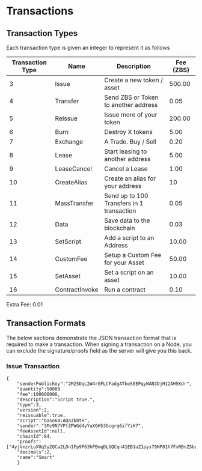 # Transactions

## Transaction Types

Each transaction type is given an integer to represent it as follows

| Transaction Type | Name          | Description                                  | Fee (ZBS)   |
| ---------------- | ------------- | ---------------------------------------------| ------------|
| 3                | Issue         | Create a new token / asset                   | 500.00      |
| 4                | Transfer      | Send ZBS or Token to another address         | 0.05        |
| 5                | ReIssue       | Issue more of your token                     | 200.00      |
| 6                | Burn          | Destroy X tokens                             | 5.00        |
| 7                | Exchange      | A Trade. Buy / Sell                          | 0.20        |
| 8                | Lease         | Start leasing to another address             | 5.00        |
| 9                | LeaseCancel   | Cancel a Lease                               | 1.00        |
| 10               | CreateAlias   | Create an alias for your address             | 10          |
| 11               | MassTransfer  | Send up to 100 Transfers in 1 transaction    | 0.05        |
| 12               | Data          | Save data to the blockchain                  | 0.03        |
| 13               | SetScript     | Add a script to an Address                   | 10.00       |
| 14               | CustomFee     | Setup a Custom Fee for your Asset            | 50.00       |
| 15               | SetAsset      | Set a script on an asset                     | 10.00       |
| 16               | ContractInvoke| Run a contract                               | 0.10        |

Extra Fee: 0.01

## Transaction Formats

The below sections demonstrate the JSON transaction format that is required to make a transaction. When signing a transaction on a Node, you can exclude the signature/proofs field as the server will give you this back.

### Issue Transaction

```
{
    "senderPublicKey":"2M25DqL2W4rGFLCFadgATboS8EPqyWAN3DjH12AH5Kdr",
    "quantity":50000
    "fee":100000000,
    "description":"Script true.",
    "type":3,
    "version":2,
    "reissuable":true,
    "script":"base64:AQa3b8tH",
    "sender":"3Mz9N7YPfZPWGd4yYaX6H53Gcgrq6ifYiH7",
    "feeAssetId":null,
    "chainId":84,
    "proofs":["4yjVxzrLuXUq5y2QCa2LDn1Fp9P63hPBmqDLGQCqn41EB1uZ1pys79NP81h7FxRBnZSbpNGbz1xjwckHcPAQHmFX"],"assetId":"7Xpp9PPeZbG4wboJrcbRQdq3SxCJqbeFRUjjKccM1DsD",
    "decimals":2,
    "name":"Smart"
    }
```